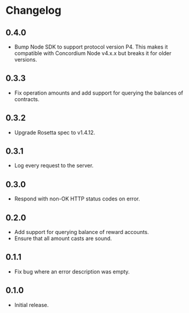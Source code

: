 # Changelog

## 0.4.0

- Bump Node SDK to support protocol version P4.
  This makes it compatible with Concordium Node v4.x.x but breaks it for older versions.

## 0.3.3

- Fix operation amounts and add support for querying the balances of contracts.

## 0.3.2

- Upgrade Rosetta spec to v1.4.12.

## 0.3.1

- Log every request to the server.

## 0.3.0

- Respond with non-OK HTTP status codes on error.

## 0.2.0

- Add support for querying balance of reward accounts.
- Ensure that all amount casts are sound.

## 0.1.1

- Fix bug where an error description was empty.

## 0.1.0 

- Initial release.
